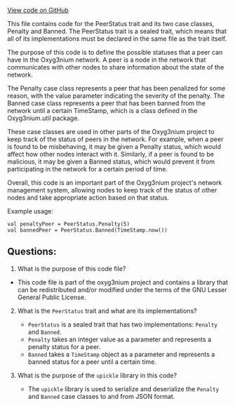 [View code on GitHub](https://github.com/oxyg3nium/oxyg3nium/api/src/main/scala/org/oxyg3nium/api/model/PeerStatus.scala)

This file contains code for the PeerStatus trait and its two case classes, Penalty and Banned. The PeerStatus trait is a sealed trait, which means that all of its implementations must be declared in the same file as the trait itself. 

The purpose of this code is to define the possible statuses that a peer can have in the Oxyg3nium network. A peer is a node in the network that communicates with other nodes to share information about the state of the network. 

The Penalty case class represents a peer that has been penalized for some reason, with the value parameter indicating the severity of the penalty. The Banned case class represents a peer that has been banned from the network until a certain TimeStamp, which is a class defined in the Oxyg3nium.util package. 

These case classes are used in other parts of the Oxyg3nium project to keep track of the status of peers in the network. For example, when a peer is found to be misbehaving, it may be given a Penalty status, which would affect how other nodes interact with it. Similarly, if a peer is found to be malicious, it may be given a Banned status, which would prevent it from participating in the network for a certain period of time. 

Overall, this code is an important part of the Oxyg3nium project's network management system, allowing nodes to keep track of the status of other nodes and take appropriate action based on that status. 

Example usage:

```
val penaltyPeer = PeerStatus.Penalty(5)
val bannedPeer = PeerStatus.Banned(TimeStamp.now())
```
## Questions: 
 1. What is the purpose of this code file?
   - This code file is part of the oxyg3nium project and contains a library that can be redistributed and/or modified under the terms of the GNU Lesser General Public License.

2. What is the `PeerStatus` trait and what are its implementations?
   - `PeerStatus` is a sealed trait that has two implementations: `Penalty` and `Banned`.
   - `Penalty` takes an integer value as a parameter and represents a penalty status for a peer.
   - `Banned` takes a `TimeStamp` object as a parameter and represents a banned status for a peer until a certain time.

3. What is the purpose of the `upickle` library in this code?
   - The `upickle` library is used to serialize and deserialize the `Penalty` and `Banned` case classes to and from JSON format.